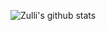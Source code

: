 ![Zulli's github stats](https://github-readme-stats.vercel.app/api?username=lorenzozulli&count_private=true&show_icons=true&include_all_commits=true&hide_border=true&count_private=true&theme=radical&bg_color=00000000)
